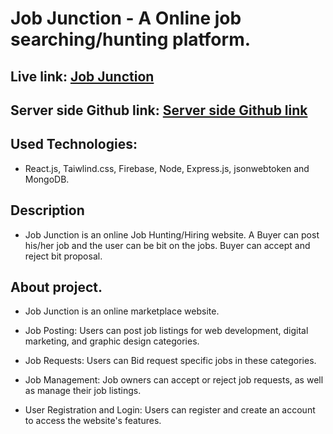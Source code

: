 # Job Junction - A Online job searching/hunting platform.

## Live link: [Job Junction](https://job-junction-52e11.web.app/)

## Server side Github link: [Server side Github link](https://github.com/najrulislam38/job-junction-server)

## Used Technologies:
 - React.js, Taiwlind.css, Firebase, Node, Express.js, jsonwebtoken and MongoDB.

## Description 
- Job Junction is an online Job Hunting/Hiring website. A Buyer can post his/her job and the user can be bit on the jobs. Buyer can accept and reject bit proposal. 

## About project.

- Job Junction is an online marketplace website.

- Job Posting: Users can post job listings for web development, digital marketing, and graphic design categories.

- Job Requests: Users can Bid request specific jobs in these categories.

- Job Management: Job owners can accept or reject job requests, as well as manage their job listings.

- User Registration and Login: Users can register and create an account to access the website's features.
